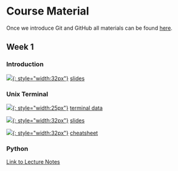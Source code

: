 # Course Material

Once we introduce Git and GitHub all materials can be found [here][course-material].
## Week 1

### Introduction

[![][pdf-icon]{: style="width:32px"}][intro-slides] [slides][intro-slides]
### Unix Terminal

[![][zip-file-icon]{: style="width:25px"}][terminal-data] [terminal data][terminal-data]

[![][pdf-icon]{: style="width:32px"}][terminal-slides] [slides][terminal-slides]

[![][pdf-icon]{: style="width:32px"}][terminal-cheat] [cheatsheet][terminal-cheat]

### Python

[Link to Lecture Notes](https://pp4rs.github.io/pp4rs-python/intro.html)

[course-material]: https://github.com/pp4rs/2021-uzh-course-material

[intro-slides]: https://github.com/pp4rs/2021-uzh-course-material/raw/master/00-intro/intro.pdf
[terminal-data]: https://github.com/pp4rs/2021-uzh-course-material/raw/master/01-terminal/terminal-data.zip
[terminal-slides]: https://github.com/pp4rs/2021-uzh-course-material/raw/master/01-terminal/slides.pdf
[terminal-cheat]: https://github.com/pp4rs/2021-uzh-course-material/raw/master/01-terminal/cheat-sheet.pdf

[pdf-icon]:      https://image.flaticon.com/icons/png/512/35/35653.png
[zip-file-icon]: https://cdn.onlinewebfonts.com/svg/img_261112.png
[ipynb-icon]:    https://cdn1.iconfinder.com/data/icons/file-format-set/64/2878-512.png
[data-icon]:     https://cdn3.iconfinder.com/data/icons/servers-database-11/24/database_download_data_storage-512.png

